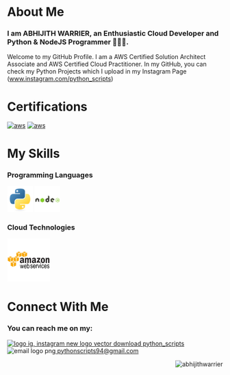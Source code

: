 # About Me
### I am ABHIJITH WARRIER, an Enthusiastic Cloud Developer and Python & NodeJS Programmer 👨🏻‍💻.

Welcome to my GitHub Profile. I am a AWS Certified Solution Architect Associate and AWS Certified Cloud Practitioner. In my GitHub, you can check my Python Projects which I upload in my Instagram Page (www.instagram.com/python_scripts)

# Certifications
<a href="https://www.credly.com/badges/fc5c8c2b-d9eb-44c3-bd78-36d7b05e48e4/public_url" target="_blank"> <img src="https://www.dropbox.com/s/typidod5ujge2sd/SAA.png?raw=1" alt="aws" width="100" height="100"/></a>
<a href="https://www.credly.com/badges/4b99e0c4-eaf9-47c0-a42d-28d2206567d3/public_url" target="_blank"> <img src="https://www.dropbox.com/s/x8e6u8l7dqbchls/CP.png?raw=1" alt="aws" width="100" height="100"/></a>

# My Skills
### Programming Languages
<a href="https://www.python.org" target="_blank"> <img src="https://raw.githubusercontent.com/devicons/devicon/master/icons/python/python-original.svg" alt="python" width="60" height="60"/></a> 
<a href="https://nodejs.org" target="_blank"> <img src="https://raw.githubusercontent.com/devicons/devicon/master/icons/nodejs/nodejs-original-wordmark.svg" alt="nodejs" width="60" height="60"/> </a>

### Cloud Technologies
<a href="https://aws.amazon.com" target="_blank"> <img src="https://raw.githubusercontent.com/devicons/devicon/master/icons/amazonwebservices/amazonwebservices-original-wordmark.svg" alt="aws" width="100" height="100"/></a>

# Connect With Me
### You can reach me on my:
<a href="https://www.freepnglogos.com/pics/logo-ig" title="Image from freepnglogos.com" align="center"><img src="https://www.freepnglogos.com/uploads/logo-ig-png/logo-ig-instagram-new-logo-vector-download-13.png" width="30" height="30" alt="logo ig, instagram new logo vector download" /><a href="https://instagram.com/python_scripts" target="blank">  python_scripts</a>
<img src="https://www.freepnglogos.com/uploads/email-logo-png-31.png" width="30" height="30" alt="email logo png" /><a href="mailto:pythonscripts94@gmail.com" target="blank">  pythonscripts94@gmail.com</a>

<p align="right"> <img src="https://komarev.com/ghpvc/?username=abhijithwarrier&label=Profile%20Views&color=yellowgreen&style=plastic" alt="abhijithwarrier" /></p>

<!--
**abhijithwarrier/abhijithwarrier** is a ✨ _special_ ✨ repository because its `README.md` (this file) appears on your GitHub profile.
Instagram Page 🔗: www.instagram.com/python_scripts

My Email ID 📧: pythonscripts94@gmail.com

Here are some ideas to get you started:

- 🔭 I’m currently working on ...
- 🌱 I’m currently learning ...
- 👯 I’m looking to collaborate on ...
- 🤔 I’m looking for help with ...
- 💬 Ask me about ...
- 📫 How to reach me: ...
- 😄 Pronouns: ...
- ⚡ Fun fact: ...
-->
